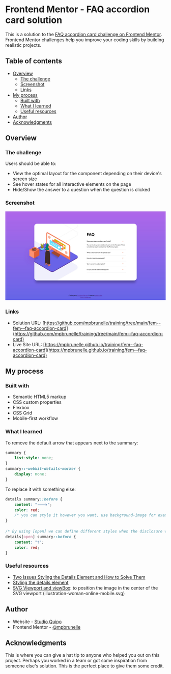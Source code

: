 # Frontend Mentor - FAQ accordion card solution

This is a solution to the [FAQ accordion card challenge on Frontend Mentor](https://www.frontendmentor.io/challenges/faq-accordion-card-XlyjD0Oam). Frontend Mentor challenges help you improve your coding skills by building realistic projects.

## Table of contents

-   [Overview](#overview)
    -   [The challenge](#the-challenge)
    -   [Screenshot](#screenshot)
    -   [Links](#links)
-   [My process](#my-process)
    -   [Built with](#built-with)
    -   [What I learned](#what-i-learned)
    -   [Useful resources](#useful-resources)
-   [Author](#author)
-   [Acknowledgments](#acknowledgments)

## Overview

### The challenge

Users should be able to:

-   View the optimal layout for the component depending on their device's screen size
-   See hover states for all interactive elements on the page
-   Hide/Show the answer to a question when the question is clicked

### Screenshot

![](./screenshot.jpg)

### Links

-   Solution URL: [https://github.com/mpbrunelle/training/tree/main/fem--fem--faq-accordion-card](https://github.com/mpbrunelle/training/tree/main/fem--faq-accordion-card)
-   Live Site URL: [https://mpbrunelle.github.io/training/fem--faq-accordion-card](https://mpbrunelle.github.io/training/fem--faq-accordion-card)

## My process

### Built with

-   Semantic HTML5 markup
-   CSS custom properties
-   Flexbox
-   CSS Grid
-   Mobile-first workflow

### What I learned

To remove the default arrow that appears next to the summary:

```css
summary {
    list-style: none;
}
summary::-webkit-details-marker {
    display: none;
}
```

To replace it with something else:

```css
details summary::before {
    content: "🡒";
    color: red;
    /* you can style it however you want, use background-image for example */
}

/* By using [open] we can define different styles when the disclosure widget is open */
details[open] summary::before {
    content: "🡑";
    color: red;
}
```

### Useful resources

-   [Two Issues Styling the Details Element and How to Solve Them](https://css-tricks.com/two-issues-styling-the-details-element-and-how-to-solve-them/)
-   [Styling the details element](https://justmarkup.com/articles/2020-09-22-styling-and-animation-details/)
-   [SVG Viewport and viewBox](https://webdesign.tutsplus.com/tutorials/svg-viewport-and-viewbox-for-beginners--cms-30844): to position the image in the center of the SVG viewport (illustration-woman-online-mobile.svg)

## Author

-   Website - [Studio Quipo](https://studioquipo.com/en/)
-   Frontend Mentor - [@mpbrunelle](https://www.frontendmentor.io/profile/mpbrunelle)

## Acknowledgments

This is where you can give a hat tip to anyone who helped you out on this project. Perhaps you worked in a team or got some inspiration from someone else's solution. This is the perfect place to give them some credit.
